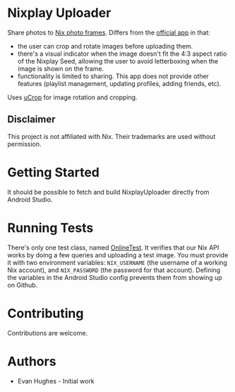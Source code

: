 # Nixplay Uploader

Share photos to [Nix photo frames](https://www.nixplay.com). Differs from the [official app](https://play.google.com/store/apps/details?id=com.creedon.Nixplay) in that:
* the user can crop and rotate images before uploading them.
* there's a visual indicator when the image doesn't fit the 4:3 aspect ratio of the Nixplay Seed, allowing the user to avoid letterboxing when the image is shown on the frame.
* functionality is limited to sharing. This app does not provide other features (playlist management, updating profiles, adding friends, etc). 

Uses [uCrop](https://github.com/Yalantis/uCrop) for image rotation and cropping. 


## Disclaimer

This project is not affiliated with Nix. Their trademarks are used without permission. 


# Getting Started

It should be possible to fetch and build NixplayUploader directly from Android Studio. 


# Running Tests

There's only one test class, named [OnlineTest](app/src/test/java/dorian/nixplay/OnlineTest.java). It verifies that our Nix API works by doing a few queries and uploading a test image. You must provide it with two environment variables: `NIX_USERNAME` (the username of a working Nix account), and `NIX_PASSWORD` (the password for that account). Defining the variables in the Android Studio config prevents them from showing up on Github. 


# Contributing

Contributions are welcome. 


# Authors
 * Evan Hughes - Initial work
